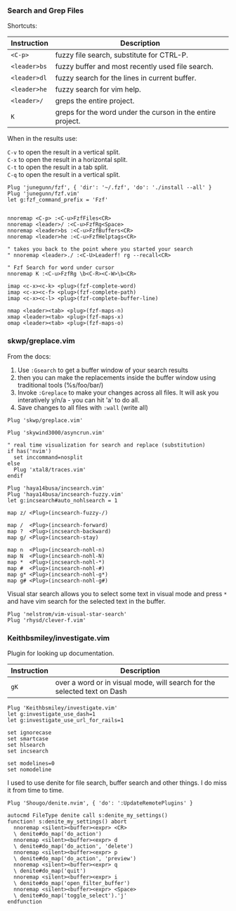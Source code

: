 ### Search and Grep Files
Shortcuts:

| Instruction  | Description                                      |
| ---          | ---                                              |
| `<C-p>`      | fuzzy file search, substitute for CTRL-P.        |
| `<leader>bs` | fuzzy buffer and most recently used file search. |
| `<leader>dl` | fuzzy search for the lines in current buffer.    |
| `<leader>he` | fuzzy search for vim help.                       |
| `<leader>/`  | greps the entire project.                        |
| `K`          | greps for the word under the curson in the entire project. | 

When in the results use:

`C-v` to open the result in a vertical split.  
`C-x` to open the result in a horizontal split.  
`C-t` to open the result in a tab split.  
`C-q` to open the result in a vertical split.  

```vim
Plug 'junegunn/fzf', { 'dir': '~/.fzf', 'do': './install --all' }
Plug 'junegunn/fzf.vim'
let g:fzf_command_prefix = 'Fzf'


nnoremap <C-p> :<C-u>FzfFiles<CR>
nnoremap <leader>/ :<C-u>FzfRg<Space>
nnoremap <leader>bs :<C-u>FzfBuffers<CR>
nnoremap <leader>he :<C-u>FzfHelptags<CR>

" takes you back to the point where you started your search
" nnoremap <leader>./ :<C-U>Leaderf! rg --recall<CR>

" Fzf Search for word under cursor
nnoremap K :<C-u>FzfRg \b<C-R><C-W>\b<CR>

imap <c-x><c-k> <plug>(fzf-complete-word)
imap <c-x><c-f> <plug>(fzf-complete-path)
imap <c-x><c-l> <plug>(fzf-complete-buffer-line)

nmap <leader><tab> <plug>(fzf-maps-n)
xmap <leader><tab> <plug>(fzf-maps-x)
omap <leader><tab> <plug>(fzf-maps-o)
```

### skwp/greplace.vim
From the docs:
1. Use `:Gsearch` to get a buffer window of your search results
2. then you can make the replacements inside the buffer window using traditional tools (%s/foo/bar/)
3. Invoke `:Greplace` to make your changes across all files. It will ask you interatively y/n/a - you can hit 'a' to do all.
4. Save changes to all files with `:wall` (write all)

```vim
Plug 'skwp/greplace.vim'
```


```vim
Plug 'skywind3000/asyncrun.vim'

" real time visualization for search and replace (substitution)
if has('nvim')
  set inccommand=nosplit
else
  Plug 'xtal8/traces.vim'
endif
```

```vim
Plug 'haya14busa/incsearch.vim'
Plug 'haya14busa/incsearch-fuzzy.vim'
let g:incsearch#auto_nohlsearch = 1

map z/ <Plug>(incsearch-fuzzy-/)

map /  <Plug>(incsearch-forward)
map ?  <Plug>(incsearch-backward)
map g/ <Plug>(incsearch-stay)

map n  <Plug>(incsearch-nohl-n)
map N  <Plug>(incsearch-nohl-N)
map *  <Plug>(incsearch-nohl-*)
map #  <Plug>(incsearch-nohl-#)
map g* <Plug>(incsearch-nohl-g*)
map g# <Plug>(incsearch-nohl-g#)
```

Visual star search allows you to select some text in visual mode and press `*`
and have vim search for the selected text in the buffer.

```vim
Plug 'nelstrom/vim-visual-star-search'
Plug 'rhysd/clever-f.vim'
```


### Keithbsmiley/investigate.vim
Plugin for looking up documentation.

| Instruction | Description                                                              |
| ---         | ---                                                                      |
| `gK`        | over a word or in visual mode, will search for the selected text on Dash |

```vim
Plug 'Keithbsmiley/investigate.vim'
let g:investigate_use_dash=1
let g:investigate_use_url_for_rails=1
```

```vim
set ignorecase
set smartcase
set hlsearch
set incsearch

set modelines=0
set nomodeline
```

I used to use denite for file search, buffer search and other things. I do miss
it from time to time.

```vim
Plug 'Shougo/denite.nvim', { 'do': ':UpdateRemotePlugins' }

autocmd FileType denite call s:denite_my_settings()
function! s:denite_my_settings() abort
  nnoremap <silent><buffer><expr> <CR>
  \ denite#do_map('do_action')
  nnoremap <silent><buffer><expr> d
  \ denite#do_map('do_action', 'delete')
  nnoremap <silent><buffer><expr> p
  \ denite#do_map('do_action', 'preview')
  nnoremap <silent><buffer><expr> q
  \ denite#do_map('quit')
  nnoremap <silent><buffer><expr> i
  \ denite#do_map('open_filter_buffer')
  nnoremap <silent><buffer><expr> <Space>
  \ denite#do_map('toggle_select').'j'
endfunction

```
